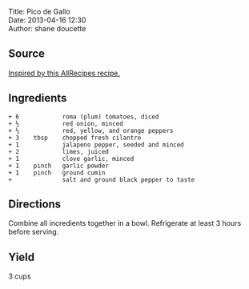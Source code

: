 Title: Pico de Gallo  
Date: 2013-04-16 12:30  
Author: shane doucette  


## Source
[Inspired by this AllRecipes recipe.](http://allrecipes.com/Recipe/Pico-de-Gallo-3/Detail.aspx)


## Ingredients
~~~~
+ 6            roma (plum) tomatoes, diced
+ ½            red onion, minced
+ ⅓            red, yellow, and orange peppers
+ 3    tbsp    chopped fresh cilantro
+ 1            jalapeno pepper, seeded and minced
+ 2            limes, juiced
+ 1            clove garlic, minced
+ 1    pinch   garlic powder
+ 1    pinch   ground cumin
+              salt and ground black pepper to taste
~~~~


## Directions
Combine all incredients together in a bowl. Refrigerate at least 3 hours before serving.


## Yield
3 cups
